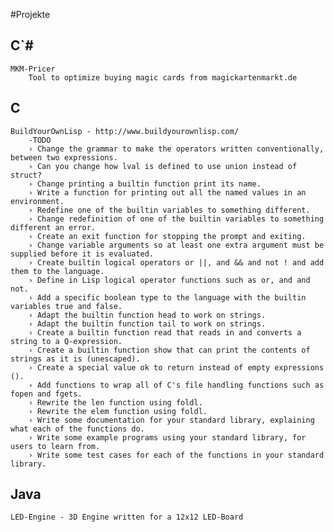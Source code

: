 #Projekte

## C`#
	MKM-Pricer
		Tool to optimize buying magic cards from magickartenmarkt.de

## C 

	BuildYourOwnLisp - http://www.buildyourownlisp.com/
		-TODO
		› Change the grammar to make the operators written conventionally, between two expressions.
		› Can you change how lval is defined to use union instead of struct?
		› Change printing a builtin function print its name.
		› Write a function for printing out all the named values in an environment.
		› Redefine one of the builtin variables to something different.
		› Change redefinition of one of the builtin variables to something different an error.
		› Create an exit function for stopping the prompt and exiting.
		› Change variable arguments so at least one extra argument must be supplied before it is evaluated.
		› Create builtin logical operators or ||, and && and not ! and add them to the language.
		› Define in Lisp logical operator functions such as or, and and not.
		› Add a specific boolean type to the language with the builtin variables true and false.
		› Adapt the builtin function head to work on strings.
		› Adapt the builtin function tail to work on strings.
		› Create a builtin function read that reads in and converts a string to a Q-expression.
		› Create a builtin function show that can print the contents of strings as it is (unescaped).
		› Create a special value ok to return instead of empty expressions ().
		› Add functions to wrap all of C's file handling functions such as fopen and fgets.
		› Rewrite the len function using foldl.
		› Rewrite the elem function using foldl.
		› Write some documentation for your standard library, explaining what each of the functions do.
		› Write some example programs using your standard library, for users to learn from.
		› Write some test cases for each of the functions in your standard library.

## Java

	LED-Engine - 3D Engine written for a 12x12 LED-Board